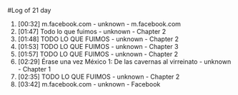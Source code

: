 #Log of 21 day

1. [00:32] m.facebook.com - unknown - m.facebook.com
1. [01:47] Todo lo que fuimos - unknown - Chapter 2
1. [01:48] TODO LO QUE FUIMOS - unknown - Chapter 2
1. [01:53] TODO LO QUE FUIMOS - unknown - Chapter 3
1. [01:57] TODO LO QUE FUIMOS - unknown - Chapter 2
1. [02:29] Érase una vez México 1: De las cavernas al virreinato - unknown - Chapter 1
1. [02:35] TODO LO QUE FUIMOS - unknown - Chapter 2
1. [03:42] m.facebook.com - unknown - Facebook
